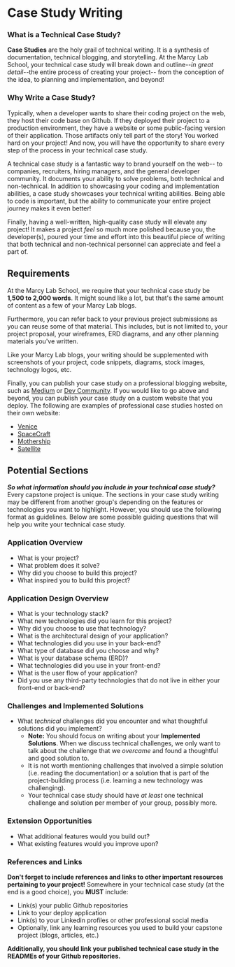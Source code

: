# Case Study Writing

### What is a Technical Case Study?
**Case Studies** are the holy grail of technical writing. It is a synthesis of documentation, technical blogging, and storytelling. At the Marcy Lab School, your technical case study will break down and outline--*in great detail*--the entire process of creating your project-- from the conception of the idea, to planning and implementation, and beyond! 

### Why Write a Case Study?
Typically, when a developer wants to share their coding project on the web, they host their code base on Github. If they deployed their project to a production environment, they have a website or some public-facing version of their application. Those artifacts only tell part of the story! You worked hard on your project! And now, you will have the opportunity to share every step of the process in your technical case study. 

A technical case study is a fantastic way to brand yourself on the web-- to companies, recruiters, hiring managers, and the general developer community. It documents your ability to solve problems, both technical and non-technical. In addition to showcasing your coding and implementation abilities, a case study showcases your technical writing abilities. Being able to code is important, but the ability to communicate your entire project journey makes it even better! 

Finally, having a well-written, high-quality case study will elevate any project! It makes a project *feel* so much more polished because you, the developer(s), poured your time and effort into this beautiful piece of writing that both technical and non-technical personnel can appreciate and feel a part of. 

## Requirements

At the Marcy Lab School, we require that your technical case study be **1,500 to 2,000 words**. It might sound like a lot, but that's the same amount of content as a few of your Marcy Lab blogs. 

Furthermore, you can refer back to your previous project submissions as you can reuse some of that material. This includes, but is not limited to, your project proposal, your wireframes, ERD diagrams, and any other planning materials you've written. 

Like your Marcy Lab blogs, your writing should be supplemented with screenshots of your project, code snippets, diagrams, stock images,  technology logos, etc.

Finally, you can publish your case study on a professional blogging website, such as [Medium](https://medium.com/) or [Dev Community](https://dev.to/). If you would like to go above and beyond, you can publish your case study on a custom website that you deploy. The following are examples of professional case studies hosted on their own website:
- [Venice](https://venice-framework.github.io/case-study.html)
- [SpaceCraft](https://spacecraft-repl.com/whitepaper)
- [Mothership](https://mothership.live/case-study.html)
- [Satellite](https://satellite-baas.github.io/#case-study)

## Potential Sections

**_So what information should you include in your technical case study?_** Every capstone project is unique. The sections in your case study writing may be different from another group's depending on the features or technologies you want to highlight. However, you should use the following format as guidelines. Below are some possible guiding questions that will help you write your technical case study. 

### Application Overview

- What is your project?
- What problem does it solve?
- Why did you choose to build this project?
- What inspired you to build this project?

### Application Design Overview

- What is your technology stack?
- What new technologies did you learn for this project?
- Why did you choose to use that technology?
- What is the architectural design of your application?
- What technologies did you use in your back-end?
- What type of database did you choose and why?
- What is your database schema (ERD)?
- What technologies did you use in your front-end?
- What is the user flow of your application?
- Did you use any third-party technologies that do not live in either your front-end or back-end? 

### Challenges and Implemented Solutions
- What _technical_ challenges did you encounter and what thoughtful solutions did you implement?
    - **Note:** You should focus on writing about your **Implemented Solutions**. When we discuss technical challenges, we only want to talk about the challenge that we *overcame* and found a thoughtful and good solution to.
    - It is not worth mentioning challenges that involved a simple solution (i.e. reading the documentation) or a solution that is part of the project-building process (i.e. learning a new technology was challenging). 
    - Your technical case study should have *at least* one technical challenge and solution per member of your group, possibly more. 
        
### Extension Opportunities

- What additional features would you build out?
- What existing features would you improve upon?

### References and Links

**Don't forget to include references and links to other important resources pertaining to your project!** Somewhere in your technical case study (at the end is a good choice), you **MUST** include:

- Link(s) your public Github repositories
- Link to your deploy application
- Link(s) to your Linkedin profiles or other professional social media
- Optionally, link any learning resources you used to build your capstone project (blogs, articles, etc.)

**Additionally, you should link your published technical case study in the READMEs of your Github repositories.**
